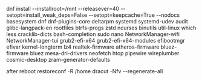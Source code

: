 dnf install   --installroot=/mnt   --releasever=40   --setopt=install_weak_deps=False   --setopt=keepcache=True   --nodocs   basesystem dnf dnf-plugins-core deltarpm systemd systemd-udev audit glibc-langpack-en rootfiles btrfs-progs zstd ncurses binutils util-linux which less cracklib-dicts bash-completion sudo nano NetworkManager-wifi NetworkManager-tui grub2-efi-x64 grub2-efi-x64-modules efibootmgr efivar kernel-longterm lz4 realtek-firmware atheros-firmware bluez-firmware bluez mesa-dri-drivers neofetch htop pipewire wireplumber cosmic-desktop zram-generator-defaults

after reboot
restoreconf -R /home
dracut -Nfv --regenerate-all
